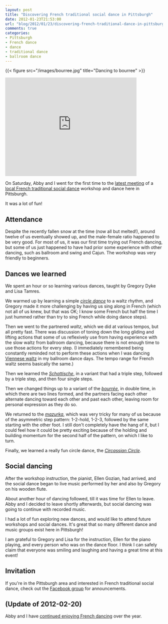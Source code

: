 ```yaml
---
layout: post
title: "Discovering French traditional social dance in Pittsburgh"
date: 2012-01-23T21:53:00
url: "blog/2012/01/23/discovering-french-traditional-dance-in-pittsburgh/"
comments: true
categories:
- Pittsburgh
- French dance
- dance
- traditional dance
- ballroom dance
---
```

{{< figure src="/images/bourree.jpg" title="Dancing to bourree" >}}

<iframe width="420" height="315" src="http://www.youtube.com/embed/LwyH1viCibo" frameborder="0" allowfullscreen></iframe>

On Saturday, Abby and I went for the first time to the [latest meeting](http://www.facebook.com/events/344055168957638/) of a [local French traditional social dance](http://coalcountry.org/frenchdance.html) workshop and dance here in Pittsburgh.

It was a lot of fun!

<!--more-->

## Attendance

Despite the recently fallen snow at the time (now all but melted!), around twelve of us eventually showed up, and the male-female ratio happened to be very good. For most of us, it was our first time trying out French dancing, but some of us just happened to have had prior some experience with other dancing, such as ballroom and swing and Cajun. The workshop was very friendly to beginners.

## Dances we learned

We spent an hour or so learning various dances, taught by Gregory Dyke and Lisa Tamres.

We warmed up by learning a simple [*circle dance*](http://en.wikipedia.org/wiki/Circle_dance) to a waltz rhythm, and Gregory made it more challenging by having us sing along in French (which not all of us knew, but that was OK; I know some French but half the time I just hummed rather than try to sing French while doing dance steps).

Then we went to the partnered *waltz*, which we did at various tempos, but all pretty fast. There was discussion of toning down the long gliding and lifting actions that some of us reflexively use from having experience with the slow waltz from ballroom dancing, because there is not enough time to use those actions for every step. (I immediately remembered being constantly reminded not to perform these actions when I was dancing [Viennese waltz](http://en.wikipedia.org/wiki/Viennese_Waltz) in my ballroom dance days. The tempo range for French waltz seems basically the same.)

Then we learned the [*Schottische*](http://en.wikipedia.org/wiki/Schottische), in a variant that had a triple step, followed by a triple step, and then four single steps.

Then we changed things up to a variant of the [*bourrée*](http://en.wikipedia.org/wiki/Bourrée), in double time, in which there are two lines formed, and the partners facing each other alternate dancing toward each other and past each other, leaving room for personal expression as they do so.

We returned to the [*mazurka*](http://en.wikipedia.org/wiki/Mazurka), which was very tricky for many of us because of the asymmetric step pattern: 1-2-hold, 1-2-3, followed by the same starting with the other foot. I still don't completely have the hang of it, but I could feel how it could be pretty exciting because of the holding and building momentum for the second half of the pattern, on which I like to turn.

Finally, we learned a really fun circle dance, the [*Circassian Circle*](http://www.mts.net/~jinks/fd/circassi.htm).

## Social dancing

After the workshop instruction, the pianist, Ellen Gozian, had arrived, and the social dance began to live music performed by her and also by Gregory on his wooden flute.

About another hour of dancing followed, till it was time for Ellen to leave. Abby and I decided to leave shortly afterwards, but social dancing was going to continue with recorded music.

I had a lot of fun exploring new dances, and would like to attend future workshops and social dances. It's great that so many different dance and music groups exist here in Pittsburgh!

I am grateful to Gregory and Lisa for the instruction, Ellen for the piano playing, and every person who was on the dance floor. I think I can safely claim that everyone was smiling and laughing and having a great time at this event!

## Invitation

If you're in the Pittsburgh area and interested in French traditional social dance, check out the [Facebook group](http://www.facebook.com/groups/182324948478861/) for announcements.

## (Update of 2012-02-20)

Abby and I have [continued enjoying French dancing](/blog/2012/02/20/enjoying-more-french-dancing-in-pittsburgh/) over the year.